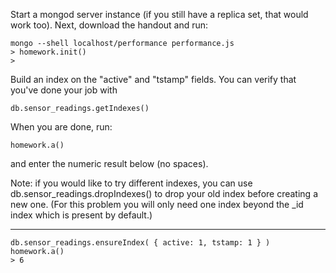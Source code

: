 Start a mongod server instance (if you still have a replica set, that would work too).
Next, download the handout and run:
```
mongo --shell localhost/performance performance.js
> homework.init()
>
```
Build an index on the "active" and "tstamp" fields. You can verify that you've done your job with
```
db.sensor_readings.getIndexes()
```
When you are done, run:
```
homework.a()
```
and enter the numeric result below (no spaces).

Note: if you would like to try different indexes, you can use db.sensor_readings.dropIndexes() to drop your old index before creating a new one. (For this problem you will only need one index beyond the _id index which is present by default.) 

----

```
db.sensor_readings.ensureIndex( { active: 1, tstamp: 1 } )
homework.a()
> 6
```